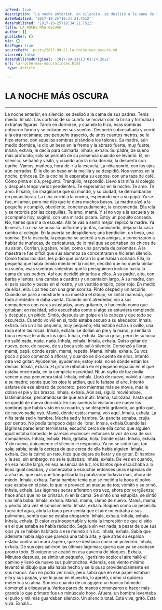 ```yaml
---
inFeed: true
description: "La noche anterior, en silencio, se deslizó a la cama de sus padres. Tenía miedo. Inhala. Las cortinas de su cuarto se movían con la brisa y formaban extrañas figuras. Tardó en dormirse, y cuando lo hizo, esas sombras cobraron forma y se colaron en sus sueños. Despertó sobresaltada y corrió a la otra recámara; ese pequeño trayecto, de unos cuantos metros, se le hizo eterno, con aquellas sombras pisándole los talones. Su madre, aún medio dormida, le dio un beso en la frente y la abrazó fuerte, muy fuerte; inhala, exhala, le decía para calmarla; inhala, exhala. Su padre, de sueño más profundo, sólo se percató de su presencia cuando se levantó. Él, en silencio, se bañó y visitó, y cuando aún la niña dormía, la despertó con cariño. Vamos, muñeca, hora de ir a la escuela. La niña sonrió, con los ojos aún cerrados. Él le dio un beso en la mejilla y se despidió. Nos vemos en la noche, princesa. En la cocina lo esperaba su esposa, con una taza de café. Cómo pinta el día, preguntó. Tranquilo, respondió. Llevo a la niña al colegio y después tengo varios pendientes. Te esperamos en la noche. Te amo. Te amo. Él salió, sin imaginarse que su mundo, y su ciudad, se derrumbarían en pocas horas. La niña corrió a la cocina, esperando ver a su papá. Ya se fue, mi amor, pero me dijo que te diera muchos besos. La madre alzó a la pequeña y cumplió, obediente, concienzudamente, la encomienda. Ella reía y se retorcía por las cosquillas. Te amo, mamá. Y si no voy a la escuela y te acompaño hoy, sugirió, con una mirada pícara. Estoy un poquito cansada. No, tienes que ir a la escuela. Ahí te vas a sentir mejor, replicó la madre. Ya lo verás. La niña se puso su uniforme y juntas, caminando, dejaron la casa rumbo al colegio. En la puerta se despidieron; una bendición, un beso, una sonrisa. En la escuela, la pequeña se acercó a sus amigas, y comenzaron a hablar de muñecas, de caricaturas, de lo mal que se portaban los chicos de su salón. Corrían, jugaban, reían, como una parvada de palomitas. A la maestra le fue difícil que sus alumnos se concentraran e hicieran silencio. Como todos los días, les pidió que pintaran lo que habían soñado. Ella, la pequeña que había tenido miedo en la noche, decidió que no quería pintar su sueño, esas sombras siniestras que la persiguieron incluso hasta la cama de sus padres. Así que decidió pintarlos a ellos. A su padre, alto, con barba y lentes; una camisa a cuadros y un pantalón largo. A su madre, con el pelo suelto y pecas en el rostro, y un vestido amplio, color rojo. En medio de ellos, ella. Los tres con una gran sonrisa. Pintó césped y un arcoiris. Cuando se paró a mostrarle a su maestra el dibujo, se sintió mareada, que todo alrededor le daba vuelta. Cuando miró alrededor, vio a sus compañeros con caras asustadas, unos gritando, o haciendo como que gritaban; en realidad, sólo escuchaba como si algo se estuviera rompiendo, y después, un pitido. Sintió, después un golpe en la cabeza y que todo se oscurecía. Cuando volvió en sí, todo estaba oscuro a su alrededor. Inhala, exhala. Era un sitio pequeño, muy pequeño; ella estaba echa un ovillo, una roca entre las rocas. Inhala, exhala.\_ Le dolían un pie y la mano, y sentía la boca reseca; le ardían los ojos. Inhala, exhala. Quiso gritar, pero de su boca no salió nada, nada, nada. Inhala, exhala.\_ Inhala, exhala. Quiso gritar de nuevo, pero, de nuevo, de su boca sólo salió silencio. Comenzó a llorar, mamá, papá, dónde están, mamá, repetía. Mamá. Inhala, exhala. Su voz poco a poco comenzó a aflorar, y cuando se dio cuenta de ellos, intentó otra vez gritar: Ayúdenme, ayúdenme; estoy sola, no sé dónde están los demás. Inhala, exhala. El grito le rebotaba en el pequeño espacio en el que estaba encerrada, en la completa oscuridad. Ni un rayito de luz podía vencer a esa penumbra total. Inhala, exhala.\_ Lloró de nuevo, volvió a llamar a su madre; sentía que los ojos le ardían, que le faltaba el aire. Intentó safarse de ese abrazo de concreto, pero mientras más se movía, más le dolían el pie y los brazos. Inhala, exhala. Aún así, siguió moviéndose, lastimándose, percatándose de que era inútil. Mamá, sollozaba, hasta que se quedó de nuevo dormida. En sus sueños la visitaron de nuevo las sombras que había visto en su cuarto, y se despertó gritando, un grito que, de nuevo nadie oyó. Mamá, dónde estás; mamá, ven aquí. Inhala, exhala.\_ La niña tenía sed y hambre. Mucha sed y hambre. Su pancita sonaba, crujía por dentro. No podía tampoco dejar de llorar. Inhala, exhala.Cuando las lágrimas parecieron terminarse, escuchó cerca de ella como que alguien igual estaba llorando; le pareció reconocer entonces la voz de una de sus compañeras. Inhala, exhala.\_ Hola, gritaba; hola. Dónde estás. Inhala, exhala. Y de nuevo, únicamente el silencio le respondía. Ya no se sintió tan, tan sola; sabía, tenía la certeza de que cerca de ella había alguien. Inhala, exhala. Eso la calmó un rato, hizo que dejara de llorar y de gritar. El hambre y la sed, sin embargo, no se le quitaban. Inhala, exhala.\_ De vez en cuando, en esa noche larga, en esa ausencia de luz, los llantos que escuchaba a lo lejos igual cesaban, y comenzaba a escuchar entonces unas especias de arañazos, que más que tranquilizarla la paralizaron todavía más, ahora de miedo. Inhala, exhala. Tanta hambre tenía que se metió a la boca el polvo que estaba en el piso, lo que le provocó un ataque de tos; vomitó y se orinó. Inhala, exhala.\_ Las lágrimas secas afloraron otra vez, ahora por vergüenza; hace años que no se orinaba, ni en la cama. Se sintió una estúpida, se sintió una niña boba. Inhala, exhala.\_ Mamá, mamá, clamó de nuevo. Mamá, mamá, y perdió otra vez el conocimiento. Inhala, exhala. Boqueó como un pececillo fuera del agua, abría la boca pero sentía que el aire no entraba a sus pulmones, sentía que se estaba ahogando. Inhala, exhala. Inhala, exhala. Inhala, exhala. El calor era insoportable y tenía la impresión de que el sitio en el que estaba se había reducido. Seguía sin ver nada, a pesar de que sus ojos ya se habían habitado a ese mundo sin luz. Inhala, exhala. Sabía que adelante había algo que parecía una tabla alta, y que atrás su espalda estaba contra un muro áspero, que se deshacía como un polvorón. Inhala, exhala. De sus ojos salieron las últimas lágrimas; quería que ya se acabase pronto todo. El oxígeno se acabó en esa caverna de bloques. Exhala. Minutos después, se sintió un pequeño, ligerísimo soplo: el aire halló el camino y llenó de nuevo sus pulmoncitos. Además, ese viento mínimo levantó el dibujo que ella había hecho y se lo puso providencialmente en sus manos. Aún no podía ver nada, pero sabía que en ese papel estaban ella y sus papás, y se lo puso en el pecho, lo apretó, como si quisiera meterlo a su alma. Sonreía cuando de un agujero un hocico húmedo comenzó a olisquearla. Varios pares de manos comenzaron a hacer más grande lo que primero fue un minúsculo hoyo. Afuera, un hombre levantaba el puño y mil más guardaban silencio. Un silencio total. Está viva, gritó. Está viva. Exhala…"
dateModified: '2017-10-25T19:34:21.451Z'
datePublished: '2017-10-25T19:34:21.752Z'
title: LA NOCHE MÁS OSCURA
author: []
publisher: {}
via: {}
hasPage: true
sourcePath: _posts/2017-09-21-la-noche-mas-oscura.md
starred: false
datePublishedOriginal: '2017-09-21T13:01:24.202Z'
url: la-noche-mas-oscura/index.html
_type: Article

---
```

# LA NOCHE MÁS OSCURA

---

La noche anterior, en silencio, se deslizó a la cama de sus padres. Tenía miedo. Inhala. Las cortinas de su cuarto se movían con la brisa y formaban extrañas figuras. Tardó en dormirse, y cuando lo hizo, esas sombras cobraron forma y se colaron en sus sueños. Despertó sobresaltada y corrió a la otra recámara; ese pequeño trayecto, de unos cuantos metros, se le hizo eterno, con aquellas sombras pisándole los talones. Su madre, aún medio dormida, le dio un beso en la frente y la abrazó fuerte, muy fuerte; inhala, exhala, le decía para calmarla; inhala, exhala. Su padre, de sueño más profundo, sólo se percató de su presencia cuando se levantó. Él, en silencio, se bañó y visitó, y cuando aún la niña dormía, la despertó con cariño. Vamos, muñeca, hora de ir a la escuela. La niña sonrió, con los ojos aún cerrados. Él le dio un beso en la mejilla y se despidió. Nos vemos en la noche, princesa. En la cocina lo esperaba su esposa, con una taza de café. Cómo pinta el día, preguntó. Tranquilo, respondió. Llevo a la niña al colegio y después tengo varios pendientes. Te esperamos en la noche. Te amo. Te amo. Él salió, sin imaginarse que su mundo, y su ciudad, se derrumbarían en pocas horas. La niña corrió a la cocina, esperando ver a su papá. Ya se fue, mi amor, pero me dijo que te diera muchos besos. La madre alzó a la pequeña y cumplió, obediente, concienzudamente, la encomienda. Ella reía y se retorcía por las cosquillas. Te amo, mamá. Y si no voy a la escuela y te acompaño hoy, sugirió, con una mirada pícara. Estoy un poquito cansada. No, tienes que ir a la escuela. Ahí te vas a sentir mejor, replicó la madre. Ya lo verás. La niña se puso su uniforme y juntas, caminando, dejaron la casa rumbo al colegio. En la puerta se despidieron; una bendición, un beso, una sonrisa. En la escuela, la pequeña se acercó a sus amigas, y comenzaron a hablar de muñecas, de caricaturas, de lo mal que se portaban los chicos de su salón. Corrían, jugaban, reían, como una parvada de palomitas. A la maestra le fue difícil que sus alumnos se concentraran e hicieran silencio. Como todos los días, les pidió que pintaran lo que habían soñado. Ella, la pequeña que había tenido miedo en la noche, decidió que no quería pintar su sueño, esas sombras siniestras que la persiguieron incluso hasta la cama de sus padres. Así que decidió pintarlos a ellos. A su padre, alto, con barba y lentes; una camisa a cuadros y un pantalón largo. A su madre, con el pelo suelto y pecas en el rostro, y un vestido amplio, color rojo. En medio de ellos, ella. Los tres con una gran sonrisa. Pintó césped y un arcoiris. Cuando se paró a mostrarle a su maestra el dibujo, se sintió mareada, que todo alrededor le daba vuelta. Cuando miró alrededor, vio a sus compañeros con caras asustadas, unos gritando, o haciendo como que gritaban; en realidad, sólo escuchaba como si algo se estuviera rompiendo, y después, un pitido. Sintió, después un golpe en la cabeza y que todo se oscurecía. Cuando volvió en sí, todo estaba oscuro a su alrededor. Inhala, exhala. Era un sitio pequeño, muy pequeño; ella estaba echa un ovillo, una roca entre las rocas. Inhala, exhala.  Le dolían un pie y la mano, y sentía la boca reseca; le ardían los ojos. Inhala, exhala. Quiso gritar, pero de su boca no salió nada, nada, nada. Inhala, exhala.  Inhala, exhala. Quiso gritar de nuevo, pero, de nuevo, de su boca sólo salió silencio. Comenzó a llorar, mamá, papá, dónde están, mamá, repetía. Mamá. Inhala, exhala. Su voz poco a poco comenzó a aflorar, y cuando se dio cuenta de ellos, intentó otra vez gritar: Ayúdenme, ayúdenme; estoy sola, no sé dónde están los demás. Inhala, exhala. El grito le rebotaba en el pequeño espacio en el que estaba encerrada, en la completa oscuridad. Ni un rayito de luz podía vencer a esa penumbra total. Inhala, exhala.  Lloró de nuevo, volvió a llamar a su madre; sentía que los ojos le ardían, que le faltaba el aire. Intentó safarse de ese abrazo de concreto, pero mientras más se movía, más le dolían el pie y los brazos. Inhala, exhala. Aún así, siguió moviéndose, lastimándose, percatándose de que era inútil. Mamá, sollozaba, hasta que se quedó de nuevo dormida. En sus sueños la visitaron de nuevo las sombras que había visto en su cuarto, y se despertó gritando, un grito que, de nuevo nadie oyó. Mamá, dónde estás; mamá, ven aquí. Inhala, exhala.  La niña tenía sed y hambre. Mucha sed y hambre. Su pancita sonaba, crujía por dentro. No podía tampoco dejar de llorar. Inhala, exhala.Cuando las lágrimas parecieron terminarse, escuchó cerca de ella como que alguien igual estaba llorando; le pareció reconocer entonces la voz de una de sus compañeras. Inhala, exhala.  Hola, gritaba; hola. Dónde estás. Inhala, exhala. Y de nuevo, únicamente el silencio le respondía. Ya no se sintió tan, tan sola; sabía, tenía la certeza de que cerca de ella había alguien. Inhala, exhala. Eso la calmó un rato, hizo que dejara de llorar y de gritar. El hambre y la sed, sin embargo, no se le quitaban. Inhala, exhala.  De vez en cuando, en esa noche larga, en esa ausencia de luz, los llantos que escuchaba a lo lejos igual cesaban, y comenzaba a escuchar entonces unas especias de arañazos, que más que tranquilizarla la paralizaron todavía más, ahora de miedo. Inhala, exhala. Tanta hambre tenía que se metió a la boca el polvo que estaba en el piso, lo que le provocó un ataque de tos; vomitó y se orinó. Inhala, exhala.  Las lágrimas secas afloraron otra vez, ahora por vergüenza; hace años que no se orinaba, ni en la cama. Se sintió una estúpida, se sintió una niña boba. Inhala, exhala.  Mamá, mamá, clamó de nuevo. Mamá, mamá, y perdió otra vez el conocimiento. Inhala, exhala. Boqueó como un pececillo fuera del agua, abría la boca pero sentía que el aire no entraba a sus pulmones, sentía que se estaba ahogando. Inhala, exhala. Inhala, exhala. Inhala, exhala. El calor era insoportable y tenía la impresión de que el sitio en el que estaba se había reducido. Seguía sin ver nada, a pesar de que sus ojos ya se habían habitado a ese mundo sin luz. Inhala, exhala. Sabía que adelante había algo que parecía una tabla alta, y que atrás su espalda estaba contra un muro áspero, que se deshacía como un polvorón. Inhala, exhala. De sus ojos salieron las últimas lágrimas; quería que ya se acabase pronto todo. El oxígeno se acabó en esa caverna de bloques. Exhala. Minutos después, se sintió un pequeño, ligerísimo soplo: el aire halló el camino y llenó de nuevo sus pulmoncitos. Además, ese viento mínimo levantó el dibujo que ella había hecho y se lo puso providencialmente en sus manos. Aún no podía ver nada, pero sabía que en ese papel estaban ella y sus papás, y se lo puso en el pecho, lo apretó, como si quisiera meterlo a su alma. Sonreía cuando de un agujero un hocico húmedo comenzó a olisquearla. Varios pares de manos comenzaron a hacer más grande lo que primero fue un minúsculo hoyo. Afuera, un hombre levantaba el puño y mil más guardaban silencio. Un silencio total. Está viva, gritó. Está viva. Exhala...
